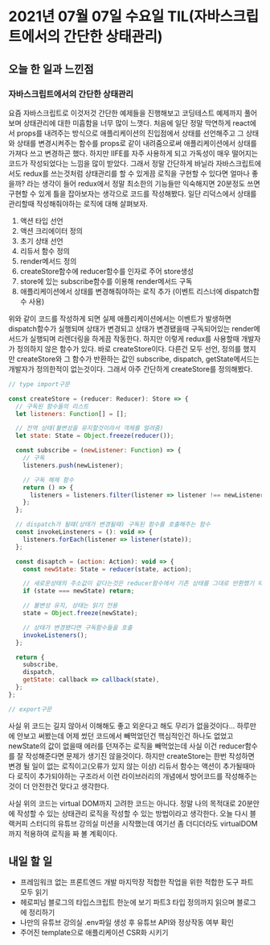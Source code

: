 # 2021년 07월 07일 수요일 TIL(자바스크립트에서의 간단한 상태관리)

## 오늘 한 일과 느낀점

### 자바스크립트에서의 간단한 상태관리

요즘 자바스크립트로 이것저것 간단한 예제들을 진행해보고 코딩테스트 예제까지 풀어보며 상태관리에 대한 미흡함을 너무 많이 느꼇다. 처음에 일단 정말 막연하게 react에서 props를 내려주는 방식으로 애플리케이션의 진입점에서 상태를 선언해주고 그 상태와 상태를 변경시켜주는 함수를 props로 같이 내려줌으로써 애플리케이션에서 상태를 가져다 쓰고 변경하곤 했다. 하지만 IIFE를 자주 사용하게 되고 가독성이 매우 떨어지는 코드가 작성되었다는 느낌을 많이 받았다. 그래서 정말 간단하게 바닐라 자바스크립트에서도 redux를 쓰는것처럼 상태관리를 할 수 있게끔 로직을 구현할 수 있다면 얼마나 좋을까? 라는 생각이 들어 redux에서 정말 최소한의 기능들만 익숙해지면 20분정도 쓰면 구현할 수 있게 틀을 잡아보자는 생각으로 코드를 작성해봤다. 일단 리덕스에서 상태를 관리할때 작성해줘야하는 로직에 대해 살펴보자.

1. 액션 타입 선언
2. 액션 크리에이터 정의
3. 초기 상태 선언
4. 리듀서 함수 정의
5. render메서드 정의
6. createStore함수에 reducer함수를 인자로 주어 store생성
7. store에 있는 subscribe함수를 이용해 render메서드 구독
8. 애플리케이션에서 상태를 변경해줘야하는 로직 추가 (이벤트 리스너에 dispatch함수 사용)

위와 같이 코드를 작성하게 되면 실제 애플리케이션에서는 이벤트가 발생하면 dispatch함수가 실행되며 상태가 변경되고 상태가 변경됐을때 구독되어있는 render메서드가 실행되며 리렌더링을 하게끔 작동한다. 하지만 이렇게 redux를 사용할때 개발자가 정의하지 않은 함수가 있다. 바로 createStore이다. 다른건 모두 선언, 정의를 했지만 createStore와 그 함수가 반환하는 값인 subscribe, dispatch, getState메서드는 개발자가 정의한적이 없는것이다. 그래서 아주 간단하게 createStore를 정의해봤다.

```javascript
// type import구문

const createStore = (reducer: Reducer): Store => {
  // 구독된 함수들의 리스트
  let listeners: Function[] = [];

  // 전역 상태(불변성을 유지할것이라서 객체를 얼려줌)
  let state: State = Object.freeze(reducer());

  const subscribe = (newListener: Function) => {
    // 구독
    listeners.push(newListener);

    // 구독 해제 함수
    return () => {
      listeners = listeners.filter(listener => listener !== newListener);
    };
  };

  // dispatch가 될때(상태가 변경될때) 구독된 함수를 호출해주는 함수
  const invokeLinsteners = (): void => {
    listeners.forEach(listener => listener(state));
  };

  const disaptch = (action: Action): void => {
    const newState: State = reducer(state, action);

    // 새로운상태의 주소값이 같다는것은 reducer함수에서 기존 상태를 그대로 반환했기 때문에 변화가 없다고 판단
    if (state === newState) return;

    // 불변성 유지, 상태는 읽기 전용
    state = Object.freeze(newState);

    // 상태가 변경됐다면 구독함수들을 호출
    invokeListeners();
  };

  return {
    subscribe,
    dispatch,
    getState: callback => callback(state),
  };
};

// export구문
```

사실 위 코드는 길지 않아서 이해해도 좋고 외운다고 해도 무리가 없을것이다... 하루만에 안보고 써봤는데 어제 썼던 코드에서 빼먹었던건 핵심적인건 하나도 없었고 newState의 값이 없을때 에러를 던져주는 로직을 빼먹었는데 사실 이건 reducer함수를 잘 작성해준다면 문제가 생기진 않을것이다. 하지만 createStore는 한번 작성하면 변경 될 일이 없는 로직이고(오류가 있지 않는 이상) 리듀서 함수는 액션이 추가될때마다 로직이 추가되야하는 구조라서 이런 라이브러리의 개념에서 방어코드를 작성해주는것이 더 안전한건 맞다고 생각한다.

사실 위의 코드는 virtual DOM까지 고려한 코드는 아니다. 정말 나의 목적대로 20분안에 작성할 수 있는 상태관리 로직을 작성할 수 있는 방법이라고 생각한다. 오늘 다시 블랙커피 스터디의 유튜브 강의실 미션을 시작했는데 여기선 좀 더디더라도 virtualDOM까지 적용하여 로직을 짜 볼 계획이다.

## 내일 할 일

- 프레임워크 없는 프론트엔드 개발 마지막장 적합한 작업을 위한 적합한 도구 파트 모두 읽기
- 헤로피님 블로그의 타입스크립트 한눈에 보기 파트3 타입 정의까지 읽으며 블로그에 정리하기
- 나만의 유튜브 강의실 .env파일 생성 후 유튜브 API와 정상작동 여부 확인
- 주어진 template으로 애플리케이션 CSR화 시키기
